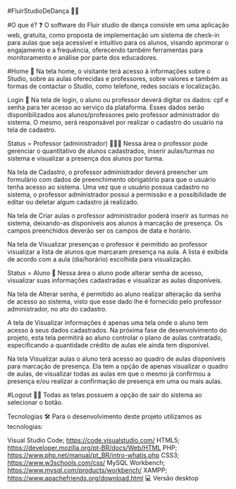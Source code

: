 #FluirStudioDeDança 💃🏻

#O que é? ❓ O software do Fluir studio de dança consiste em uma aplicação web, gratuita, como proposta de implementação um sistema de check-in para aulas que seja acessível e intuitivo para os alunos, visando aprimorar o engajamento e a frequência, oferecendo também ferramentas para monitoramento e análise por parte dos educadores.

#Home 🏡 Na tela home, o visitante terá acesso à informações sobre o Studio, sobre as aulas oferecidas e professores, sobre valores e também as formas de contactar o Studio, como telefone, redes sociais e localização.

Login 🔐
Na tela de login, o aluno ou professor deverá digitar os dados: cpf e senha para ter acesso ao serviço da plataforma. Esses dados serão disponibilizados aos alunos/professores pelo professor administrador do sistema. O mesmo, será responsável por realizar o cadastro do usuário na tela de cadastro.

Status = Professor (administrador) 🧑🏻‍💻
Nessa área o professor pode gerenciar o quantitativo de alunos cadastrados, inserir aulas/turmas no sistema e visualizar a presença dos alunos por turma.

Na tela de Cadastro, o professor administrador deverá preencher um formulário com dados de preenchimento obrigatório para que o usuário tenha acesso ao sistema. Uma vez que o usuário possua cadastro no sistema, o professor administrador possui a permissão e a possibilidade de editar ou deletar algum cadastro já realizado.

Na tela de Criar aulas o professor administrador poderá inserir as turmas no sistema, deixando-as disponíveis aos alunos à marcação de presença. Os campos preenchidos deverão ser os campos de data e horário.

Na tela de Visualizar presenças o professor é permitido ao professor visualizar a lista de alunos que marcaram presença na aula. A lista é exibida de acordo com a aula (dia/horário) escolhida para visualização.

Status = Aluno 👤
Nessa área o aluno pode alterar senha de acesso, visualizar suas informações cadastradas e visualizar as aulas disponíveis.

Na tela de Alterar senha, é permitido ao aluno realizar alteração da senha de acesso ao sistema, visto que esse dado lhe é fornecido pelo professor administrador, no ato do cadastro.

A tela de Visualizar informações é apenas uma tela onde o aluno tem acesso à seus dados cadastrados. Na próxima fase de desenvolvimento do projeto, esta tela permitirá ao aluno controlar o plano de aulas contratado, especificando a quantidade crédito de aulas ele ainda tem disponível.

Na tela Visualizar aulas o aluno terá acesso ao quadro de aulas disponíveis para marcação de presença. Ela tem a opção de apenas visualizar o quadro de aulas, de visualizar todas as aulas em que o mesmo já confirmou a presença e/ou realizar a confirmação de presença em uma ou mais aulas.

#Logout 👋🏽 Todas as telas possuem a opção de sair do sistema ao selecionar o botão.

Tecnologias 🛠
Para o desenvolvimento deste projeto utilizamos as tecnologias:

Visual Studio Code; https://code.visualstudio.com/
HTML5; https://developer.mozilla.org/pt-BR/docs/Web/HTML
PHP; https://www.php.net/manual/pt_BR/intro-whatis.php
CSS3; https://www.w3schools.com/css/
MySQL Workbench; https://www.mysql.com/products/workbench/
XAMPP; https://www.apachefriends.org/download.html
💻 Versão desktop
